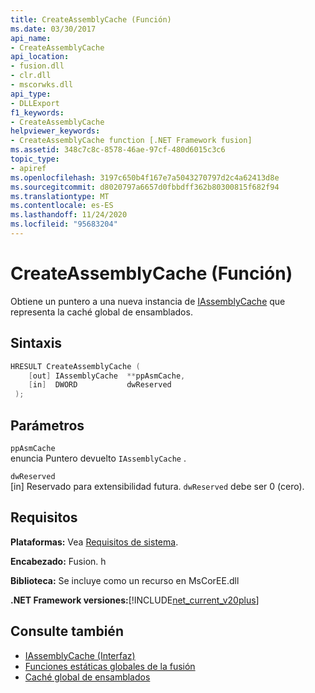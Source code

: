 ```yaml
---
title: CreateAssemblyCache (Función)
ms.date: 03/30/2017
api_name:
- CreateAssemblyCache
api_location:
- fusion.dll
- clr.dll
- mscorwks.dll
api_type:
- DLLExport
f1_keywords:
- CreateAssemblyCache
helpviewer_keywords:
- CreateAssemblyCache function [.NET Framework fusion]
ms.assetid: 348c7c8c-8578-46ae-97cf-480d6015c3c6
topic_type:
- apiref
ms.openlocfilehash: 3197c650b4f167e7a5043270797d2c4a62413d8e
ms.sourcegitcommit: d8020797a6657d0fbbdff362b80300815f682f94
ms.translationtype: MT
ms.contentlocale: es-ES
ms.lasthandoff: 11/24/2020
ms.locfileid: "95683204"
---
```

# <a name="createassemblycache-function"></a>CreateAssemblyCache (Función)

Obtiene un puntero a una nueva instancia de [IAssemblyCache](iassemblycache-interface.md) que representa la caché global de ensamblados.  
  
## <a name="syntax"></a>Sintaxis  
  
```cpp  
HRESULT CreateAssemblyCache (  
    [out] IAssemblyCache  **ppAsmCache,  
    [in]  DWORD           dwReserved  
 );  
```  
  
## <a name="parameters"></a>Parámetros  

 `ppAsmCache`  
 enuncia Puntero devuelto `IAssemblyCache` .  
  
 `dwReserved`  
 [in] Reservado para extensibilidad futura. `dwReserved` debe ser 0 (cero).  
  
## <a name="requirements"></a>Requisitos  

 **Plataformas:** Vea [Requisitos de sistema](../../get-started/system-requirements.md).  
  
 **Encabezado:** Fusion. h  
  
 **Biblioteca:** Se incluye como un recurso en MsCorEE.dll  
  
 **.NET Framework versiones:**[!INCLUDE[net_current_v20plus](../../../../includes/net-current-v20plus-md.md)]  
  
## <a name="see-also"></a>Consulte también

- [IAssemblyCache (Interfaz)](iassemblycache-interface.md)
- [Funciones estáticas globales de la fusión](fusion-global-static-functions.md)
- [Caché global de ensamblados](../../app-domains/gac.md)
